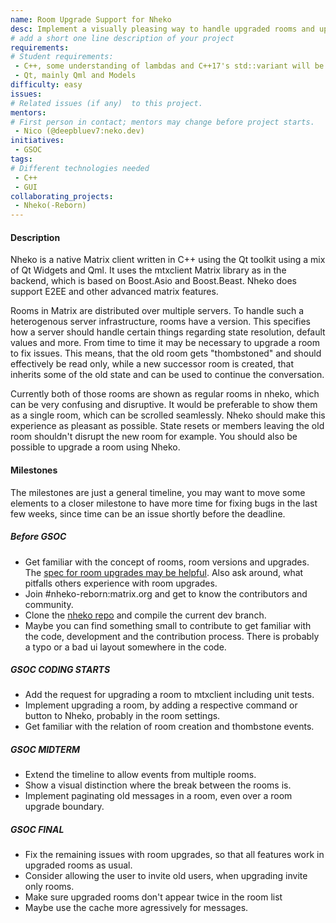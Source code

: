 ```yaml
---
name: Room Upgrade Support for Nheko
desc: Implement a visually pleasing way to handle upgraded rooms and upgrade rooms in Nheko.
# add a short one line description of your project
requirements:
# Student requirements:
 - C++, some understanding of lambdas and C++17's std::variant will be beneficial
 - Qt, mainly Qml and Models
difficulty: easy
issues:
# Related issues (if any)  to this project.
mentors:
# First person in contact; mentors may change before project starts.
 - Nico (@deepbluev7:neko.dev)
initiatives:
 - GSOC
tags:
# Different technologies needed
 - C++
 - GUI
collaborating_projects:
 - Nheko(-Reborn)
---
```


#### Description

Nheko is a native Matrix client written in C++ using the Qt toolkit using a mix of Qt Widgets and Qml. It uses the mtxclient Matrix library as in the backend, which is based on
Boost.Asio and Boost.Beast. Nheko does support E2EE and other advanced matrix features.

Rooms in Matrix are distributed over multiple servers. To handle such a heterogenous server infrastructure, rooms have a version. This specifies how a server should handle certain
things regarding state resolution, default values and more. From time to time it may be necessary to upgrade a room to fix issues. This means, that the old room gets "thombstoned"
and should effectively be read only, while a new successor room is created, that inherits some of the old state and can be used to continue the conversation.

Currently both of those rooms are shown as regular rooms in nheko, which can be very confusing and disruptive. It would be preferable to show them as a single room, which can be
scrolled seamlessly. Nheko should make this experience as pleasant as possible. State resets or members leaving the old room shouldn't disrupt the new room for example. You should
also be possible to upgrade a room using Nheko.

#### Milestones

The milestones are just a general timeline, you may want to move some elements to a closer milestone to have more time for fixing bugs in the last few weeks, since time can be an
issue shortly before the deadline.

##### Before GSOC

* Get familiar with the concept of rooms, room versions and upgrades. The [spec for room upgrades may be helpful](https://matrix.org/docs/spec/client_server/latest#id160). Also ask
    around, what pitfalls others experience with room upgrades.
* Join #nheko-reborn:matrix.org and get to know the contributors and community.
* Clone the [nheko repo](https://github.com/Nheko-Reborn/nheko/) and compile the current dev branch.
* Maybe you can find something small to contribute to get familiar with the code, development and the contribution process. There is probably a typo or a bad ui layout somewhere in the
    code.

##### GSOC CODING STARTS

* Add the request for upgrading a room to mtxclient including unit tests.
* Implement upgrading a room, by adding a respective command or button to Nheko, probably in the room settings.
* Get familiar with the relation of room creation and thombstone events.

##### GSOC MIDTERM

* Extend the timeline to allow events from multiple rooms.
* Show a visual distinction where the break between the rooms is.
* Implement paginating old messages in a room, even over a room upgrade boundary.

##### GSOC FINAL

* Fix the remaining issues with room upgrades, so that all features work in upgraded rooms as usual.
* Consider allowing the user to invite old users, when upgrading invite only rooms.
* Make sure upgraded rooms don't appear twice in the room list
* Maybe use the cache more agressively for messages.
